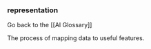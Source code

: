### representation

Go back to the [[AI Glossary]]


The process of mapping data to useful features.

